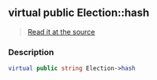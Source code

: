 ## virtual public Election::hash

> [Read it at the source](https://github.com/julien-boudry/Condorcet/blob/master/src/Election.php#L25)

### Description    

```php
virtual public string Election->hash 
```


    